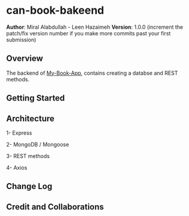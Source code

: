 # can-book-bakeend

**Author**: Miral Alabdullah - Leen Hazaimeh
**Version**: 1.0.0 (increment the patch/fix version number if you make more commits past your first submission)

## Overview

The backend of [My-Book-App](https://github.com/Leenhazaimeh/my-book-app), contains creating a databse and REST methods.

## Getting Started
<!-- What are the steps that a user must take in order to build this app on their own machine and get it running? -->

## Architecture

1- Express

2- MongoDB / Mongoose

3- REST methods

4- Axios

## Change Log
<!-- Use this area to document the iterative changes made to your application as each feature is successfully implemented. Use time stamps. Here's an example:

01-01-2001 4:59pm - Application now has a fully-functional express server, with a GET route for the location resource. -->

## Credit and Collaborations
<!-- Give credit (and a link) to other people or resources that helped you build this application. -->